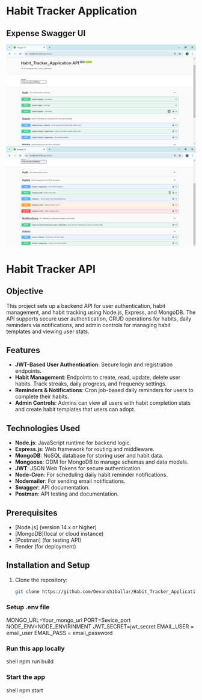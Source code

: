  <h1>Habit Tracker Application</h1>


## Expense Swagger UI

![Expense Dashboard](./image/img1.png)
<br>
![Expense Dashboard](./image/img2.png)

# Habit Tracker API

## Objective

This project sets up a backend API for user authentication, habit management, and habit tracking using Node.js, Express, and MongoDB. The API supports secure user authentication, CRUD operations for habits, daily reminders via notifications, and admin controls for managing habit templates and viewing user stats.

## Features

- **JWT-Based User Authentication**: Secure login and registration endpoints.
- **Habit Management**: Endpoints to create, read, update, delete user habits. Track streaks, daily progress, and frequency settings.
- **Reminders & Notifications**: Cron job-based daily reminders for users to complete their habits.
- **Admin Controls**: Admins can view all users with habit completion stats and create habit templates that users can adopt.

## Technologies Used

- **Node.js**: JavaScript runtime for backend logic.
- **Express.js**: Web framework for routing and middleware.
- **MongoDB**: NoSQL database for storing user and habit data.
- **Mongoose**: ODM for MongoDB to manage schemas and data models.
- **JWT**: JSON Web Tokens for secure authentication.
- **Node-Cron**: For scheduling daily habit reminder notifications.
- **Nodemailer**: For sending email notifications.
- **Swagger**: API documentation.
- **Postman**: API testing and documentation.

## Prerequisites

- [Node.js] (version 14.x or higher)
- [MongoDB](local or cloud instance)
- [Postman] (for testing API)
- Render (for deployment)

## Installation and Setup

1. Clone the repository:
   ```bash
   git clone https://github.com/Devanshiballar/Habit_Tracker_Application.git
   ```

### Setup .env file

MONGO_URL=Your_mongo_url
PORT=Sevice_port
NODE_ENV=NODE_ENVIRINMENT
JWT_SECRET=jwt_secret
EMAIL_USER = email_user
EMAIL_PASS = email_password

### Run this app locally

shell
npm run build

### Start the app

shell
npm start
